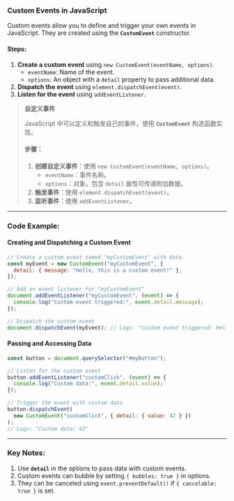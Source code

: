 ### Custom Events in JavaScript

<audio src="..\..\mp3\Custom events a.mp3"></audio>

Custom events allow you to define and trigger your own events in JavaScript. They are created using the **`CustomEvent`** constructor.

#### **Steps**:
1. **Create a custom event** using `new CustomEvent(eventName, options)`.  
   - `eventName`: Name of the event.  
   - `options`: An object with a `detail` property to pass additional data.
2. **Dispatch the event** using `element.dispatchEvent(event)`.  
3. **Listen for the event** using `addEventListener`.

> **自定义事件**  
>
> <audio src="..\..\mp3\JavaScript 中可以定.mp3"></audio>
>
> JavaScript 中可以定义和触发自己的事件，使用 **`CustomEvent`** 构造函数实现。  
>
> #### **步骤**：  
> 1. **创建自定义事件**：使用 `new CustomEvent(eventName, options)`。  
>    - `eventName`：事件名称。  
>    - `options`：对象，包含 `detail` 属性可传递附加数据。  
> 2. **触发事件**：使用 `element.dispatchEvent(event)`。  
> 3. **监听事件**：使用 `addEventListener`。

---

### Code Example:

#### **Creating and Dispatching a Custom Event**

<audio src="..\..\mp3\这段代码展示了如何创建和触发自.mp3"></audio>

```javascript
// Create a custom event named "myCustomEvent" with data
const myEvent = new CustomEvent("myCustomEvent", {
  detail: { message: "Hello, this is a custom event!" },
});

// Add an event listener for "myCustomEvent"
document.addEventListener("myCustomEvent", (event) => {
  console.log("Custom event triggered:", event.detail.message);
});

// Dispatch the custom event
document.dispatchEvent(myEvent); // Logs: "Custom event triggered: Hello, this is a custom event!"
```

#### **Passing and Accessing Data**

<audio src="..\..\mp3\这段代码展示了如何为某个DOM.mp3"></audio>

```javascript
const button = document.querySelector("#myButton");

// Listen for the custom event
button.addEventListener("customClick", (event) => {
  console.log("Custom data:", event.detail.value);
});

// Trigger the event with custom data
button.dispatchEvent(
  new CustomEvent("customClick", { detail: { value: 42 } })
);
// Logs: "Custom data: 42"
```

---

### Key Notes:

<audio src="..\..\mp3\1.  Use __`deta.mp3"></audio>

1. Use **`detail`** in the options to pass data with custom events.  
2. Custom events can bubble by setting `{ bubbles: true }` in options.  
3. They can be canceled using `event.preventDefault()` if `{ cancelable: true }` is set.